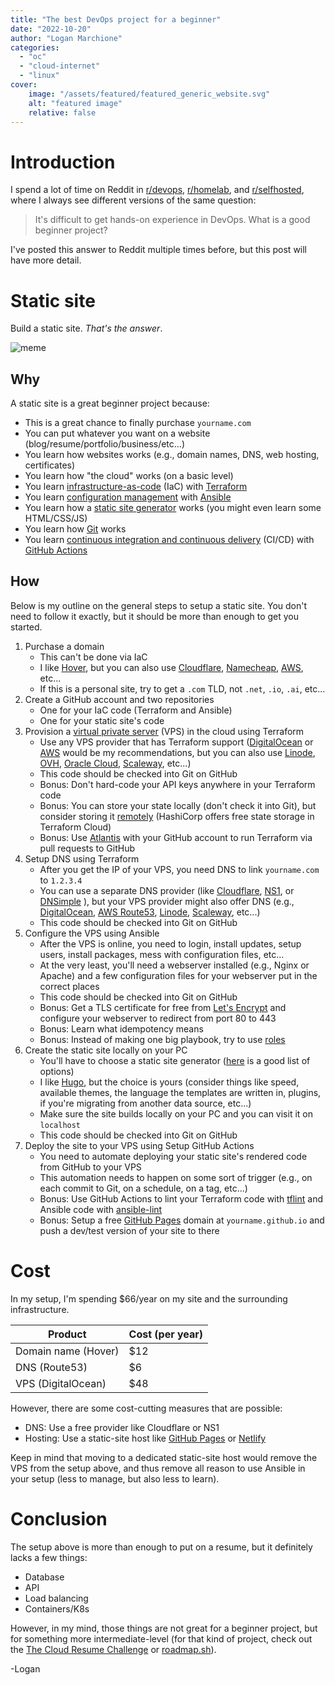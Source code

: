 ```yaml
---
title: "The best DevOps project for a beginner"
date: "2022-10-20"
author: "Logan Marchione"
categories:
  - "oc"
  - "cloud-internet"
  - "linux"
cover:
    image: "/assets/featured/featured_generic_website.svg"
    alt: "featured image"
    relative: false
---
```


# Introduction

I spend a lot of time on Reddit in [r/devops](https://reddit.com/r/devops/), [r/homelab](https://reddit.com/r/homelab), and [r/selfhosted](https://reddit.com/r/selfhosted), where I always see different versions of the same question:

> It's difficult to get hands-on experience in DevOps. What is a good beginner project?

I've posted this answer to Reddit multiple times before, but this post will have more detail.

# Static site

Build a static site. *That's the answer*.

![meme](/assets/memes/do_it_palpatine.gif)

## Why

A static site is a great beginner project because:
- This is a great chance to finally purchase `yourname.com`
- You can put whatever you want on a website (blog/resume/portfolio/business/etc...)
- You learn how websites works (e.g., domain names, DNS, web hosting, certificates)
- You learn how "the cloud" works (on a basic level)
- You learn [infrastructure-as-code](https://en.wikipedia.org/wiki/Infrastructure_as_code) (IaC) with [Terraform](https://www.terraform.io/)
- You learn [configuration management](https://en.wikipedia.org/wiki/Software_configuration_management) with [Ansible](https://www.ansible.com/)
- You learn how a [static site generator](https://en.wikipedia.org/wiki/Static_site_generator) works (you might even learn some HTML/CSS/JS)
- You learn how [Git](https://git-scm.com/) works
- You learn [continuous integration and continuous delivery](https://en.wikipedia.org/wiki/CI/CD) (CI/CD) with [GitHub Actions](https://github.com/features/actions)

## How

Below is my outline on the general steps to setup a static site. You don't need to follow it exactly, but it should be more than enough to get you started.

1. Purchase a domain
    - This can't be done via IaC
    - I like [Hover](https://www.hover.com/), but you can also use [Cloudflare](https://www.cloudflare.com/products/registrar/), [Namecheap](https://www.namecheap.com/), [AWS](https://docs.aws.amazon.com/Route53/latest/DeveloperGuide/domain-register.html), etc...
    - If this is a personal site, try to get a `.com` TLD, not `.net`, `.io`, `.ai`, etc...
1. Create a GitHub account and two repositories
    - One for your IaC code (Terraform and Ansible)
    - One for your static site's code
1. Provision a [virtual private server](https://en.wikipedia.org/wiki/Virtual_private_server) (VPS) in the cloud using Terraform
    - Use any VPS provider that has Terraform support ([DigitalOcean](https://registry.terraform.io/providers/digitalocean/digitalocean/) or [AWS](https://registry.terraform.io/providers/hashicorp/aws/) would be my recommendations, but you can also use [Linode](https://registry.terraform.io/providers/linode/linode/), [OVH](https://registry.terraform.io/providers/ovh/ovh/), [Oracle Cloud](https://registry.terraform.io/providers/oracle/oci/), [Scaleway](https://registry.terraform.io/providers/scaleway/scaleway/), etc...)
    - This code should be checked into Git on GitHub
    - Bonus: Don't hard-code your API keys anywhere in your Terraform code
    - Bonus: You can store your state locally (don't check it into Git), but consider storing it [remotely](https://www.terraform.io/language/state/remote) (HashiCorp offers free state storage in Terraform Cloud)
    - Bonus: Use [Atlantis](https://www.runatlantis.io/) with your GitHub account to run Terraform via pull requests to GitHub
1. Setup DNS using Terraform
    - After you get the IP of your VPS, you need DNS to link `yourname.com` to `1.2.3.4`
    - You can use a separate DNS provider (like [Cloudflare](https://registry.terraform.io/providers/cloudflare/cloudflare/), [NS1](https://registry.terraform.io/providers/ns1-terraform/ns1/), or [DNSimple](https://registry.terraform.io/providers/dnsimple/dnsimple/) ), but your VPS provider might also offer DNS (e.g., [DigitalOcean](https://registry.terraform.io/providers/digitalocean/digitalocean/latest/docs/resources/record), [AWS Route53](https://registry.terraform.io/providers/hashicorp/aws/latest/docs/resources/route53_record), [Linode](https://registry.terraform.io/providers/linode/linode/latest/docs/resources/domain_record), [Scaleway](https://registry.terraform.io/providers/scaleway/scaleway/latest/docs/resources/domain_record), etc...)
    - This code should be checked into Git on GitHub
1. Configure the VPS using Ansible
    - After the VPS is online, you need to login, install updates, setup users, install packages, mess with configuration files, etc...
    - At the very least, you'll need a webserver installed (e.g., Nginx or Apache) and a few configuration files for your webserver put in the correct places
    - This code should be checked into Git on GitHub
    - Bonus: Get a TLS certificate for free from [Let's Encrypt](https://letsencrypt.org/) and configure your webserver to redirect from port 80 to 443
    - Bonus: Learn what idempotency means
    - Bonus: Instead of making one big playbook, try to use [roles](https://docs.ansible.com/ansible/latest/user_guide/playbooks_reuse_roles.html)
1. Create the static site locally on your PC
     - You'll have to choose a static site generator ([here](https://jamstack.org/generators/) is a good list of options)
     - I like [Hugo](https://github.com/gohugoio/hugo), but the choice is yours (consider things like speed, available themes, the language the templates are written in, plugins, if you're migrating from another data source, etc...)
     - Make sure the site builds locally on your PC and you can visit it on `localhost`
     - This code should be checked into Git on GitHub
1. Deploy the site to your VPS using Setup GitHub Actions
    - You need to automate deploying your static site's rendered code from GitHub to your VPS
    - This automation needs to happen on some sort of trigger (e.g., on each commit to Git, on a schedule, on a tag, etc...)
    - Bonus: Use GitHub Actions to lint your Terraform code with [tflint](https://github.com/terraform-linters/tflint) and Ansible code with [ansible-lint](https://github.com/ansible/ansible-lint)
    - Bonus: Setup a free [GitHub Pages](https://pages.github.com/) domain at `yourname.github.io` and push a dev/test version of your site to there

# Cost

In my setup, I'm spending $66/year on my site and the surrounding infrastructure.

| Product              | Cost (per year)     |
|----------------------|---------------------|
| Domain name (Hover)  | $12                 |
| DNS (Route53)        | $6                  |
| VPS (DigitalOcean)   | $48                 |

However, there are some cost-cutting measures that are possible:
- DNS: Use a free provider like Cloudflare or NS1
- Hosting: Use a static-site host like [GitHub Pages](https://pages.github.com/) or [Netlify](https://www.netlify.com/pricing/)

Keep in mind that moving to a dedicated static-site host would remove the VPS from the setup above, and thus remove all reason to use Ansible in your setup (less to manage, but also less to learn).

# Conclusion

The setup above is more than enough to put on a resume, but it definitely lacks a few things:
- Database
- API
- Load balancing
- Containers/K8s

However, in my mind, those things are not great for a beginner project, but for something more intermediate-level (for that kind of project, check out the [The Cloud Resume Challenge](https://cloudresumechallenge.dev/) or [roadmap.sh](https://roadmap.sh/devops)).

\-Logan
